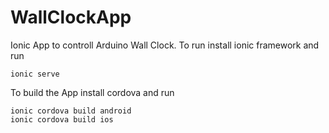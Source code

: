 # WallClockApp

Ionic App to controll Arduino Wall Clock. To run install ionic framework and run
```
ionic serve
```
To build the App install cordova and run
```
ionic cordova build android
ionic cordova build ios
```
